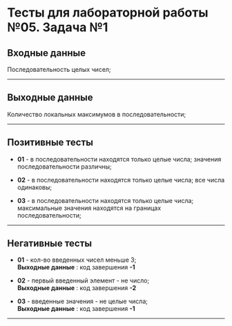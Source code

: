 # Тесты для лабораторной работы №05. Задача №1

## Входные данные

Последовательность целых чисел;

---

## Выходные данные

Количество локальных максимумов в последовательности;

---

## Позитивные тесты

- __01__ - в последовательности находятся только целые числа; значения последовательности различны;

- __02__ - в последовательности находятся только целые числа; все числа одинаковы;

- __03__ - в последовательности находятся только целые числа; максимальные значения находятся на границах последовательности;

---

## Негативные тесты

- __01__ - кол-во введенных чисел меньше 3; <br />
__Выходные данные__ : код завершения __-1__

- __02__ - первый введенный элемент - не число; <br />
__Выходные данные__ : код завершения __-2__

- __03__ - введенные значения - не целые числа; <br />
__Выходные данные__ : код завершения __-1__

---
